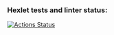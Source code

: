 ### Hexlet tests and linter status:
[![Actions Status](https://github.com/tanyag96/qa-engineer-project-85/actions/workflows/hexlet-check.yml/badge.svg)](https://github.com/tanyag96/qa-engineer-project-85/actions)